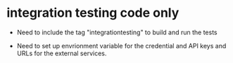 # integration testing code only

* Need to include the tag "integrationtesting" to build and run the tests

* Need to set up envrionment variable for the credential and API keys and URLs for the external services.